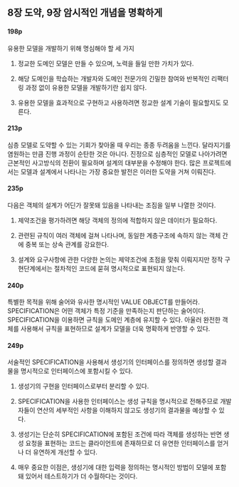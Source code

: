 ## 8장 도약, 9장 암시적인 개념을 명확하게
#### 198p
유용한 모델을 개발하기 위해 명심해야 할 세 가지

1. 정교한 도메인 모델은 만들 수 있으며, 노력을 들일 만한 가치가 있다.

2. 해당 도메인을 학습하는 개발자와 도메인 전문가의 긴밀한 참여와 반복적인 리팩터링 과정 없이 유용한 모델을 개발하기란 쉽지 않다.

3. 유용한 모델을 효과적으로 구현하고 사용하려면 정교한 설계 기술이 필요할지도 모른다.


#### 213p
심층 모델로 도약할 수 있는 기회가 찾아올 때 우리는 종종 두려움을 느낀다.
달라지기를 염원하는 만큼 진행 과정이 순탄한 것은 아니다. 진정으로 심층적인 모델로 나아가려면
근본적인 사고방식의 전환이 필요하며 설계의 대부분을 수정해야 한다. 많은 프로젝트에서는
모델과 설계에서 나타나는 가장 중요한 발전은 이러한 도약을 거쳐 이뤄진다.

#### 235p
다음은 객체의 설계가 어딘가 잘못돼 있음을 나타내는 조짐을 일부 나열한 것이다.

1. 제약조건을 평가하려면 해당 객체의 정의에 적합하지 않은 데이터가 필요하다.

2. 관련된 규칙이 여러 객체에 걸쳐 나타나며, 동일한 계층구조에 속하지 않는 객체 간에 중복 또는 상속 관계를 강요한다.

3. 설계와 요구사항에 관한 다양한 논의는 제약조건에 초점을 맞춰 이뤄지지만 정작 구현단계에서는 절차적인 코드에 묻혀 명시적으로 표현되지 않는다.

#### 240p
특별한 목적을 위해 술어와 유사한 명시적인 VALUE OBJECT를 만들어라.
SPECIFICATION은 어떤 객체가 특정 기준을 만족하는지 판단하는 술어이다.
SPECIFICATION을 이용하면 규칙을 도메인 계층에 유지할 수 있다.
아울러 완전한 객체를 사용해서 규칙을 표현하므로 설계가 모델을 더욱 명확하게 반영할 수 있다.


#### 249p
서술적인 SPECIFICATION을 사용해서 생성기의 인터페이스를 정의하면 생성할 결과물을 명시적으로 인터페이스에 포함시킬 수 있다.

1. 생성기의 구현을 인터페이스로부터 분리할 수 있다.

2. SPECIFICATION을 사용한 인터페이스는 생성 규칙을 명시적으로 전해주므로 개발자들이 연산의 세부적인 사항을 이해하지 않고도 생성기의 결과물을 예상할 수 있다.

3. 생성기는 단순히 SPECIFICATION에 포함된 조건에 따라 객체를 생성하는 반면 생성 요청을 표현하는 코드는 클라이언트에 존재하므로 더 유연한 인터페이스를 얻거나 더 유연하게 개선할 수 있다.

4. 매우 중요한 이점은, 생성기에 대한 입력을 정의하는 명시적인 방법이 모델에 포함돼 있어서 테스트하기가 더 수월하다는 것이다.